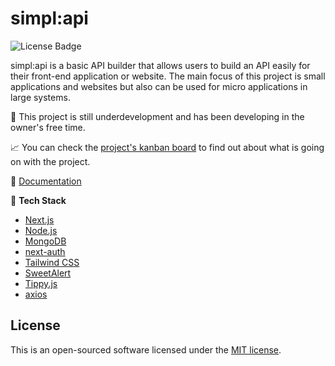 # simpl:api

![License Badge](https://img.shields.io/github/license/bytekatana/simpl-api)

simpl:api is a basic API builder that allows users to build an API easily for their front-end application or website. The main focus of this project is small applications and websites but also can be used for micro applications in large systems.

🚧 This project is still underdevelopment and has been developing in the owner's free time.

📈 You can check the [project's kanban board](https://github.com/users/ByteKatana/projects/2) to find out about what is going on with the project. 


📖 [Documentation](https://bytekatana.github.io/simpl-api-doc/)

🧱 **Tech Stack**

- [Next.js](https://nextjs.org/)
- [Node.js](https://nodejs.org/en/)
- [MongoDB](https://www.mongodb.com/)
- [next-auth](https://next-auth.js.org/)
- [Tailwind CSS](https://tailwindcss.com/)
- [SweetAlert](https://sweetalert.js.org/)
- [Tippy.js](https://atomiks.github.io/tippyjs/)
- [axios](https://axios-http.com/)


## License
  This is an open-sourced software licensed under the [MIT license](https://opensource.org/licenses/MIT).

